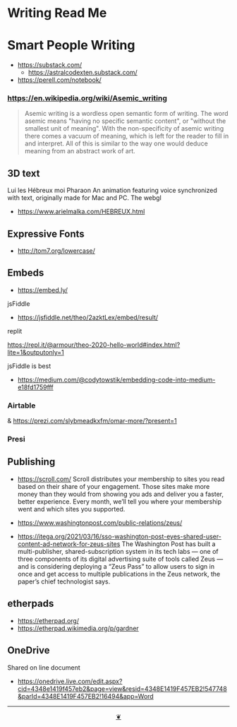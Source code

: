# Writing Read Me


# Smart People Writing

* https://substack.com/
	* https://astralcodexten.substack.com/
* https://perell.com/notebook/


### https://en.wikipedia.org/wiki/Asemic_writing

>Asemic writing is a wordless open semantic form of writing. The word asemic means "having no specific semantic content", or "without the smallest unit of meaning". With the non-specificity of asemic writing there comes a vacuum of meaning, which is left for the reader to fill in and interpret. All of this is similar to the way one would deduce meaning from an abstract work of art.

## 3D text

Lui les Hébreux moi Pharaon
An animation featuring voice synchronized with text, originally made for Mac and PC. The webgl
* https://www.arielmalka.com/HEBREUX.html


## Expressive Fonts

* http://tom7.org/lowercase/


## Embeds

* https://embed.ly/

jsFiddle
* https://jsfiddle.net/theo/2azktLex/embed/result/

replit

https://repl.it/@armour/theo-2020-hello-world#index.html?lite=1&outputonly=1

jsFiddle is best

* https://medium.com/@codytowstik/embedding-code-into-medium-e18fd1759fff


### Airtable

& https://prezi.com/slybmeadkxfm/omar-more/?present=1

### Presi



## Publishing

* https://scroll.com/
Scroll distributes your membership to sites you read based on their share of your engagement. Those sites make more money than they would from showing you ads and deliver you a faster, better experience. Every month, we’ll tell you where your membership went and which sites you supported.

* https://www.washingtonpost.com/public-relations/zeus/
* https://itega.org/2021/03/16/sso-washington-post-eyes-shared-user-content-ad-network-for-zeus-sites
The Washington Post has built a multi-publisher, shared-subscription system in its tech labs — one of three components of its digital advertising suite of tools called Zeus — and is considering deploying a “Zeus Pass” to allow users to sign in once and get access to multiple publications in the Zeus network, the paper’s chief technologist says.

## etherpads

* https://etherpad.org/
* https://etherpad.wikimedia.org/p/gardner


## OneDrive

Shared on line document

* https://onedrive.live.com/edit.aspx?cid=4348e1419f457eb2&page=view&resid=4348E1419F457EB2!547748&parId=4348E1419F457EB2!16494&app=Word

***

<center title="Hello! Click me to go up to the top" ><a class=aDingbat href=javascript:window.scrollTo(0,0);> ❦ </a></center>
